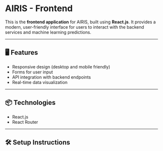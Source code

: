 # AIRIS - Frontend

This is the **frontend application** for AIRIS, built using **React.js**. It provides a modern, user-friendly interface for users to interact with the backend services and machine learning predictions.

---

## 🖥️ Features

- Responsive design (desktop and mobile friendly)
- Forms for user input
- API integration with backend endpoints
- Real-time data visualization

---

## 📦 Technologies

- React.js
- React Router

---

## 🛠️ Setup Instructions


